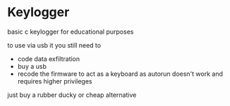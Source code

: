 # Keylogger

basic c keylogger for educational purposes

to use via usb it you still need to 

- code data exfiltration
- buy a usb
- recode the firmware to act as a keyboard as autorun doesn't work and requires higher privileges

just buy a rubber ducky or cheap alternative

